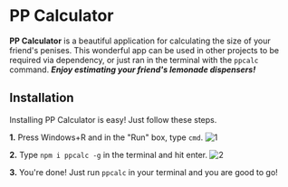 # PP Calculator
**PP Calculator** is a beautiful application for calculating the size of your friend's penises. This wonderful app can be used in other projects to be required via dependency, or just ran in the terminal with the `ppcalc` command. 
***Enjoy estimating your friend's lemonade dispensers!***

## Installation
Installing PP Calculator is easy! Just follow these steps.

**1.**  Press Windows+R and in the "Run" box, type `cmd`.
![1](https://i.imgur.com/N248iai.png)

**2.** Type `npm i ppcalc -g` in the terminal and hit enter.
![2](https://i.imgur.com/f51Ouai.png)

**3.** You're done! Just run `ppcalc` in your terminal and you are good to go!
